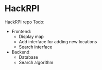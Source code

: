 # HackRPI
HackRPI repo
Todo:
- Frontend:
  - Display map
  - Add interface for adding new locations
  - Search interface
- Backend:
  - Database
  - Search algorithm
